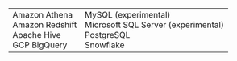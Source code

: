 <table>
  <tr>
    <td>Amazon Athena<br /> Amazon Redshift<br /> Apache Hive<br /> GCP BigQuery<br /></td>
    <td>MySQL (experimental) <br />Microsoft SQL Server (experimental) <br /> PostgreSQL<br /> Snowflake<br /></td>
  </tr>
</table>